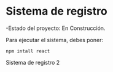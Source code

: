 <h1> Sistema de registro</h1>

-Estado del proyecto: En Construcción.

Para ejecutar el sistema, debes poner:

```npm intall react```

Sistema de registro 2
